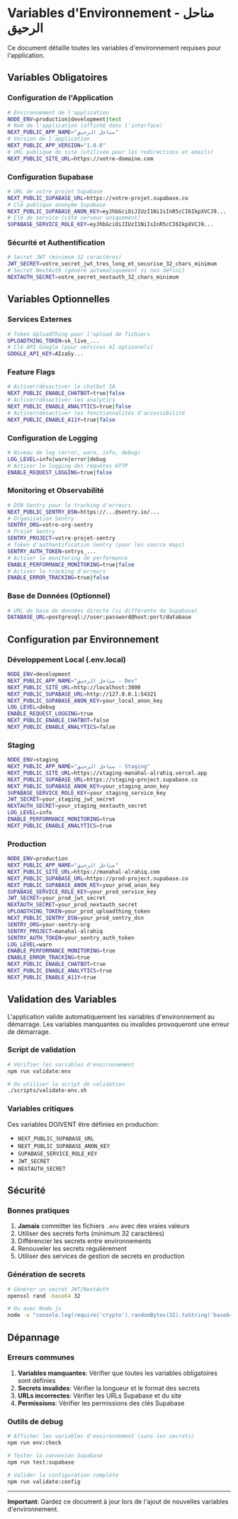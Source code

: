 # Variables d'Environnement - مناحل الرحيق

Ce document détaille toutes les variables d'environnement requises pour
l'application.

## Variables Obligatoires

### Configuration de l'Application

```bash
# Environnement de l'application
NODE_ENV=production|development|test
# Nom de l'application (affiché dans l'interface)
NEXT_PUBLIC_APP_NAME="مناحل الرحيق"
# Version de l'application
NEXT_PUBLIC_APP_VERSION="1.0.0"
# URL publique du site (utilisée pour les redirections et emails)
NEXT_PUBLIC_SITE_URL=https://votre-domaine.com
```

### Configuration Supabase

```bash
# URL de votre projet Supabase
NEXT_PUBLIC_SUPABASE_URL=https://votre-projet.supabase.co
# Clé publique anonyme Supabase
NEXT_PUBLIC_SUPABASE_ANON_KEY=eyJhbGciOiJIUzI1NiIsInR5cCI6IkpXVCJ9...
# Clé de service (côté serveur uniquement)
SUPABASE_SERVICE_ROLE_KEY=eyJhbGciOiJIUzI1NiIsInR5cCI6IkpXVCJ9...
```

### Sécurité et Authentification

```bash
# Secret JWT (minimum 32 caractères)
JWT_SECRET=votre_secret_jwt_tres_long_et_securise_32_chars_minimum
# Secret NextAuth (généré automatiquement si non défini)
NEXTAUTH_SECRET=votre_secret_nextauth_32_chars_minimum
```

## Variables Optionnelles

### Services Externes

```bash
# Token UploadThing pour l'upload de fichiers
UPLOADTHING_TOKEN=sk_live_...
# Clé API Google (pour services AI optionnels)
GOOGLE_API_KEY=AIzaSy...
```

### Feature Flags

```bash
# Activer/désactiver le chatbot IA
NEXT_PUBLIC_ENABLE_CHATBOT=true|false
# Activer/désactiver les analytics
NEXT_PUBLIC_ENABLE_ANALYTICS=true|false
# Activer/désactiver les fonctionnalités d'accessibilité
NEXT_PUBLIC_ENABLE_A11Y=true|false
```

### Configuration de Logging

```bash
# Niveau de log (error, warn, info, debug)
LOG_LEVEL=info|warn|error|debug
# Activer le logging des requêtes HTTP
ENABLE_REQUEST_LOGGING=true|false
```

### Monitoring et Observabilité

```bash
# DSN Sentry pour le tracking d'erreurs
NEXT_PUBLIC_SENTRY_DSN=https://...@sentry.io/...
# Organisation Sentry
SENTRY_ORG=votre-org-sentry
# Projet Sentry
SENTRY_PROJECT=votre-projet-sentry
# Token d'authentification Sentry (pour les source maps)
SENTRY_AUTH_TOKEN=sntrys_...
# Activer le monitoring de performance
ENABLE_PERFORMANCE_MONITORING=true|false
# Activer le tracking d'erreurs
ENABLE_ERROR_TRACKING=true|false
```

### Base de Données (Optionnel)

```bash
# URL de base de données directe (si différente de Supabase)
DATABASE_URL=postgresql://user:password@host:port/database
```

## Configuration par Environnement

### Développement Local (.env.local)

```bash
NODE_ENV=development
NEXT_PUBLIC_APP_NAME="مناحل الرحيق - Dev"
NEXT_PUBLIC_SITE_URL=http://localhost:3000
NEXT_PUBLIC_SUPABASE_URL=http://127.0.0.1:54321
NEXT_PUBLIC_SUPABASE_ANON_KEY=your_local_anon_key
LOG_LEVEL=debug
ENABLE_REQUEST_LOGGING=true
NEXT_PUBLIC_ENABLE_CHATBOT=false
NEXT_PUBLIC_ENABLE_ANALYTICS=false
```

### Staging

```bash
NODE_ENV=staging
NEXT_PUBLIC_APP_NAME="مناحل الرحيق - Staging"
NEXT_PUBLIC_SITE_URL=https://staging-manahal-alrahiq.vercel.app
NEXT_PUBLIC_SUPABASE_URL=https://staging-project.supabase.co
NEXT_PUBLIC_SUPABASE_ANON_KEY=your_staging_anon_key
SUPABASE_SERVICE_ROLE_KEY=your_staging_service_key
JWT_SECRET=your_staging_jwt_secret
NEXTAUTH_SECRET=your_staging_nextauth_secret
LOG_LEVEL=info
ENABLE_PERFORMANCE_MONITORING=true
NEXT_PUBLIC_ENABLE_ANALYTICS=true
```

### Production

```bash
NODE_ENV=production
NEXT_PUBLIC_APP_NAME="مناحل الرحيق"
NEXT_PUBLIC_SITE_URL=https://manahal-alrahiq.com
NEXT_PUBLIC_SUPABASE_URL=https://prod-project.supabase.co
NEXT_PUBLIC_SUPABASE_ANON_KEY=your_prod_anon_key
SUPABASE_SERVICE_ROLE_KEY=your_prod_service_key
JWT_SECRET=your_prod_jwt_secret
NEXTAUTH_SECRET=your_prod_nextauth_secret
UPLOADTHING_TOKEN=your_prod_uploadthing_token
NEXT_PUBLIC_SENTRY_DSN=your_prod_sentry_dsn
SENTRY_ORG=your-sentry-org
SENTRY_PROJECT=manahal-alrahiq
SENTRY_AUTH_TOKEN=your_sentry_auth_token
LOG_LEVEL=warn
ENABLE_PERFORMANCE_MONITORING=true
ENABLE_ERROR_TRACKING=true
NEXT_PUBLIC_ENABLE_CHATBOT=true
NEXT_PUBLIC_ENABLE_ANALYTICS=true
NEXT_PUBLIC_ENABLE_A11Y=true
```

## Validation des Variables

L'application valide automatiquement les variables d'environnement au démarrage.
Les variables manquantes ou invalides provoqueront une erreur de démarrage.

### Script de validation

```bash
# Vérifier les variables d'environnement
npm run validate:env

# Ou utiliser le script de validation
./scripts/validate-env.sh
```

### Variables critiques

Ces variables DOIVENT être définies en production:

- `NEXT_PUBLIC_SUPABASE_URL`
- `NEXT_PUBLIC_SUPABASE_ANON_KEY`
- `SUPABASE_SERVICE_ROLE_KEY`
- `JWT_SECRET`
- `NEXTAUTH_SECRET`

## Sécurité

### Bonnes pratiques

1. **Jamais** committer les fichiers `.env` avec des vraies valeurs
2. Utiliser des secrets forts (minimum 32 caractères)
3. Différencier les secrets entre environnements
4. Renouveler les secrets régulièrement
5. Utiliser des services de gestion de secrets en production

### Génération de secrets

```bash
# Générer un secret JWT/NextAuth
openssl rand -base64 32

# Ou avec Node.js
node -e "console.log(require('crypto').randomBytes(32).toString('base64'))"
```

## Dépannage

### Erreurs communes

1. **Variables manquantes**: Vérifier que toutes les variables obligatoires sont
   définies
2. **Secrets invalides**: Vérifier la longueur et le format des secrets
3. **URLs incorrectes**: Vérifier les URLs Supabase et du site
4. **Permissions**: Vérifier les permissions des clés Supabase

### Outils de debug

```bash
# Afficher les variables d'environnement (sans les secrets)
npm run env:check

# Tester la connexion Supabase
npm run test:supabase

# Valider la configuration complète
npm run validate:config
```

---

**Important**: Gardez ce document à jour lors de l'ajout de nouvelles variables
d'environnement.
